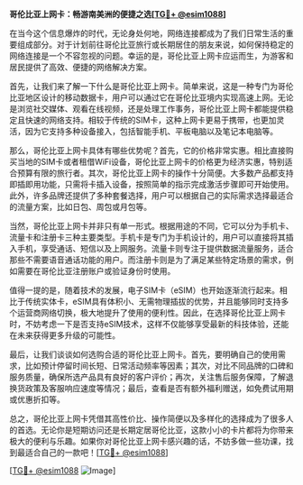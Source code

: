 **哥伦比亚上网卡：畅游南美洲的便捷之选[[TG💪+ @esim1088](https://t.me/s/esim1088)]**

在当今这个信息爆炸的时代，无论身处何地，网络连接都成为了我们日常生活的重要组成部分。对于计划前往哥伦比亚旅行或长期居住的朋友来说，如何保持稳定的网络连接是一个不容忽视的问题。幸运的是，哥伦比亚上网卡应运而生，为游客和居民提供了高效、便捷的网络解决方案。

首先，让我们来了解一下什么是哥伦比亚上网卡。简单来说，这是一种专门为哥伦比亚地区设计的移动数据卡，用户可以通过它在哥伦比亚境内实现高速上网。无论是浏览社交媒体、观看在线视频，还是处理工作事务，哥伦比亚上网卡都能提供稳定且快速的网络支持。相较于传统的SIM卡，这种上网卡更易于携带，也更加灵活，因为它支持多种设备接入，包括智能手机、平板电脑以及笔记本电脑等。

那么，哥伦比亚上网卡具体有哪些优势呢？首先，它的价格非常实惠。相比直接购买当地的SIM卡或者租借WiFi设备，哥伦比亚上网卡的价格更为经济实惠，特别适合预算有限的旅行者。其次，哥伦比亚上网卡的操作十分简便。大多数产品都支持即插即用功能，只需将卡插入设备，按照简单的指示完成激活步骤即可开始使用。此外，许多品牌还提供了多种套餐选择，用户可以根据自己的实际需求选择最适合的流量方案，比如日包、周包或月包等。

当然，哥伦比亚上网卡并非只有单一形式。根据用途的不同，它可以分为手机卡、流量卡和注册卡三种主要类型。手机卡是专门为手机设计的，用户可以直接将其插入手机，享受通话、短信以及上网服务。流量卡则专注于提供数据流量服务，适合那些不需要语音通话功能的用户。而注册卡则是为了满足某些特定场景的需求，例如需要在哥伦比亚注册账户或验证身份时使用。

值得一提的是，随着技术的发展，电子SIM卡（eSIM）也开始逐渐流行起来。相比于传统实体卡，eSIM具有体积小、无需物理插拔的优势，并且能够同时支持多个运营商网络切换，极大地提升了使用的便利性。因此，在选择哥伦比亚上网卡时，不妨考虑一下是否支持eSIM技术，这样不仅能够享受最新的科技体验，还能在未来获得更多升级的可能性。

最后，让我们谈谈如何选购合适的哥伦比亚上网卡。首先，要明确自己的使用需求，比如预计停留时间长短、日常活动频率等因素；其次，对比不同品牌的口碑和服务质量，确保所选产品具有良好的客户评价；再次，关注售后服务保障，了解退换货政策及客服响应速度等情况；最后，查看是否有额外福利赠送，如免费试用期或优惠折扣等。

总之，哥伦比亚上网卡凭借其高性价比、操作简便以及多样化的选择成为了很多人的首选。无论你是短期访问还是长期定居哥伦比亚，这款小小的卡片都将为你带来极大的便利与乐趣。如果你对哥伦比亚上网卡感兴趣的话，不妨多做一些功课，找到最适合自己的一款吧！[[TG💪+ @esim1088](https://t.me/s/esim1088)]

[[TG💪+ @esim1088](https://t.me/s/esim1088) ![Image](https://i.postimg.cc/4NQfJmqS/Snipaste-2025-05-13-00-14-12.png)]